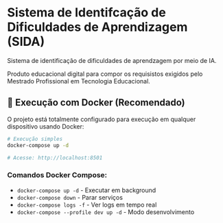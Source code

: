 # Sistema de Identifcação de Dificuldades de Aprendizagem (SIDA)

Sistema de identificação de dificuldades de aprendzagem por meio de IA.

Produto educacional digital para compor os requisistos exigidos pelo Mestrado Profissional em Tecnologia Educacional.

## 🐳 Execução com Docker (Recomendado)

O projeto está totalmente configurado para execução em qualquer dispositivo usando Docker:

```bash
# Execução simples
docker-compose up -d

# Acesse: http://localhost:8501
```

### Comandos Docker Compose:
- `docker-compose up -d` - Executar em background
- `docker-compose down` - Parar serviços
- `docker-compose logs -f` - Ver logs em tempo real
- `docker-compose --profile dev up -d` - Modo desenvolvimento

